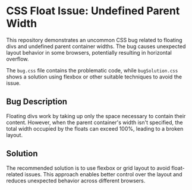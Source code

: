 # CSS Float Issue: Undefined Parent Width

This repository demonstrates an uncommon CSS bug related to floating divs and undefined parent container widths.  The bug causes unexpected layout behavior in some browsers, potentially resulting in horizontal overflow.

The `bug.css` file contains the problematic code, while `bugSolution.css` shows a solution using flexbox or other suitable techniques to avoid the issue.

## Bug Description

Floating divs work by taking up only the space necessary to contain their content.  However, when the parent container's width isn't specified, the total width occupied by the floats can exceed 100%, leading to a broken layout.

## Solution

The recommended solution is to use flexbox or grid layout to avoid float-related issues. This approach enables better control over the layout and reduces unexpected behavior across different browsers.